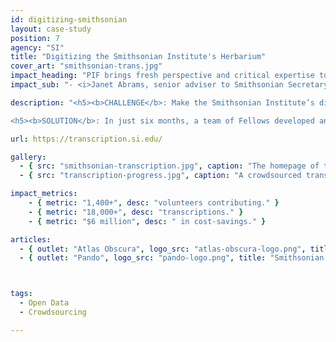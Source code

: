 ```yaml
---
id: digitizing-smithsonian
layout: case-study
position: 7
agency: "SI"
title: "Digitizing the Smithsonian Institute's Herbarium"
cover_art: "smithsonian-trans.jpg"
impact_heading: "PIF brings fresh perspective and critical expertise to the important work of sharing our treasures with millions of people online."
impact_sub: "- <i>Janet Abrams, senior adviser to Smithsonian Secretary Wayne Clough</i>"

description: "<h5><b>CHALLENGE</b>: Make the Smithsonian Institute’s digitization of 137 million+ artifacts more findable, useful and informative to researchers and members of the public.</h5>

<h5><b>SOLUTION</b>: In just six months, a team of Fellows developed and launched an end-to-end solution for creating digital records for historic files. Through crowdsourcing transcriptions, the project has engaged thousands of volunteers who have helped to transcribe and review historic and scientific records, making them easily accessible to the public for the first time.</h5>"

url: https://transcription.si.edu/

gallery:
  - { src: "smithsonian-transcription.jpg", caption: "The homepage of the Smithsonian Transcription Center." }
  - { src: "transcription-progress.jpg", caption: "A crowdsourced transcription in process." }

impact_metrics:
    - { metric: "1,400+", desc: "volunteers contributing." }
    - { metric: "18,000+", desc: "transcriptions." }
    - { metric: "$6 million", desc: " in cost-savings." }

articles:
  - { outlet: "Atlas Obscura", logo_src: "atlas-obscura-logo.png", title: "How the Smithsonian Institution Is Crowdsourcing History", quote: "It may sound odd, but plenty of people would rather parse the curly, old-fashioned handwriting of a bugle player in a Civil War military band than stream an old episode of Breaking Bad, as part of the Smithsonian Institution’s online Transcription Center. So far, 5,883 volunteers from around the world have transcribed more than 150,000 pages from over 1,000 projects.", url: "http://www.atlasobscura.com/articles/how-the-smithsonian-is-crowdsourcing-history" }
  - { outlet: "Pando", logo_src: "pando-logo.png", title: "Smithsonian turns to crowdsourcing for massive digitization project", quote: "There are 5 million plant specimens in the US Herbarium at the Natural History Museum’s Botany Department, one of the most extensive collections of plant life in the world. They all have labels. But only 1.3 million of those labels can be read by computers. That’s where you come in.", url: "https://pando.com/2013/11/08/smithsonian-turns-to-crowdsourcing-for-massive-digitization-project/" }



tags:
  - Open Data
  - Crowdsourcing

---
```

